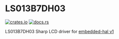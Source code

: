 # LS013B7DH03

[![crates.io](https://img.shields.io/crates/v/ls013b7dh03)](https://crates.io/crates/ls013b7dh03)
[![docs.rs](https://docs.rs/ls013b7dh03/badge.svg)](https://docs.rs/ls013b7dh03)

LS013B7DH03 Sharp LCD driver for [embedded-hal v1](https://github.com/rust-embedded/embedded-hal)
